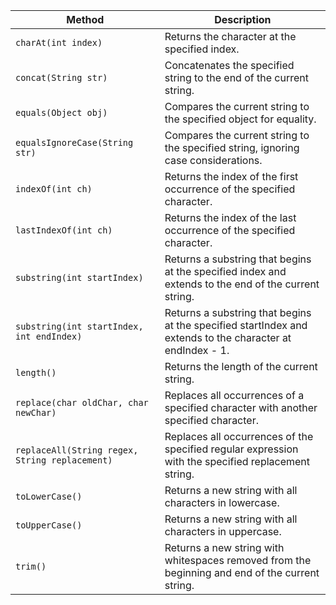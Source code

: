 | Method             | Description                                                                                                 |
|--------------------|-------------------------------------------------------------------------------------------------------------|
| `charAt(int index)`    | Returns the character at the specified index.                                                                  |
| `concat(String str)`  | Concatenates the specified string to the end of the current string.                                           |
| `equals(Object obj)`  | Compares the current string to the specified object for equality.                                             |
| `equalsIgnoreCase(String str)` | Compares the current string to the specified string, ignoring case considerations.                     |
| `indexOf(int ch)`  | Returns the index of the first occurrence of the specified character.                                       |
| `lastIndexOf(int ch)`  | Returns the index of the last occurrence of the specified character.                                         |
| `substring(int startIndex)`    | Returns a substring that begins at the specified index and extends to the end of the current string.        |
| `substring(int startIndex, int endIndex)`       | Returns a substring that begins at the specified startIndex and extends to the character at endIndex - 1. |
| `length()`               | Returns the length of the current string.                                                               |
| `replace(char oldChar, char newChar)` | Replaces all occurrences of a specified character with another specified character.                      |
| `replaceAll(String regex, String replacement)`   | Replaces all occurrences of the specified regular expression with the specified replacement string.       |
| `toLowerCase()` | Returns a new string with all characters in lowercase.                                                       |
| `toUpperCase()` | Returns a new string with all characters in uppercase.                                                       |
| `trim()` | Returns a new string with whitespaces removed from the beginning and end of the current string.              |

